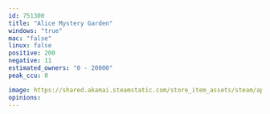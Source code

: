 ```yaml
---
id: 751300
title: "Alice Mystery Garden"
windows: "true"
mac: "false"
linux: false
positive: 200
negative: 11
estimated_owners: "0 - 20000"
peak_ccu: 0

image: https://shared.akamai.steamstatic.com/store_item_assets/steam/apps/751300/header.jpg?t=1517455119
opinions:
---
```

